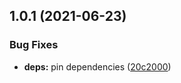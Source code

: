 ## 1.0.1 (2021-06-23)


### Bug Fixes

* **deps:** pin dependencies ([20c2000](https://github.com/Stun3R/strapi-plugin-json-schema/commit/20c2000624ccb14307a0cb9a732bd04988c08e97))

